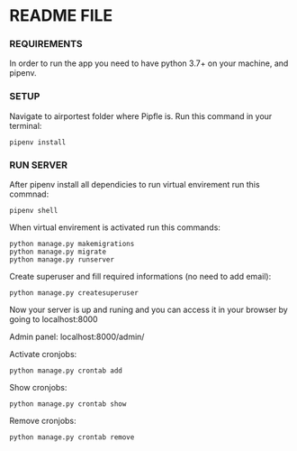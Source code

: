 # README FILE #


### REQUIREMENTS ###


In order to run the app you need to have python 3.7+ on your machine, and pipenv.


### SETUP ###


Navigate to airportest folder where Pipfle is.
Run this command in your terminal:

```
pipenv install
```

### RUN SERVER ###


After pipenv install all dependicies to run virtual envirement run this commnad:

```
pipenv shell
```

When virtual envirement is activated run this commands:

```
python manage.py makemigrations
python manage.py migrate
python manage.py runserver
```

Create superuser and fill required informations (no need to add email):

```
python manage.py createsuperuser
```


Now your server is up and runing and you can access it in your browser
by going to localhost:8000

Admin panel: localhost:8000/admin/


Activate cronjobs:

```
python manage.py crontab add
```

Show cronjobs:

```
python manage.py crontab show
```

Remove cronjobs:

```
python manage.py crontab remove
```
